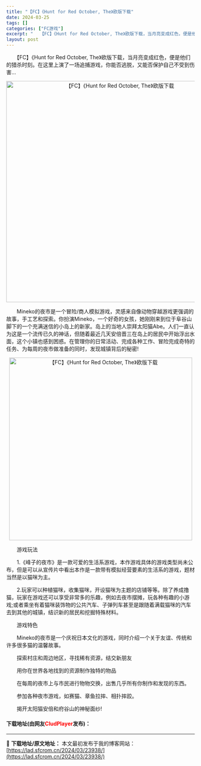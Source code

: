 ```yaml
---
title: "【FC】《Hunt for Red October, The》欧版下载"
date: 2024-03-25
tags: []
categories: ["FC游戏"]
excerpt: "　　【FC】《Hunt for Red October, The》欧版下载，当月亮变成红色，便是他们的猎杀时刻。在这里上演了一场追捕游戏，你能否逃脱，又能否保护自己不受到伤害... 　　Mineko的夜市是一个冒险/商人模拟游戏，灵感来自像动物穿越游戏更强调的故事，手工艺和探索。你扮演Mineko，&hellip;"
layout: post
---
```


 <p>　　【FC】《Hunt for Red October, The》欧版下载，当月亮变成红色，便是他们的猎杀时刻。在这里上演了一场追捕游戏，你能否逃脱，又能否保护自己不受到伤害...</p> <p align="center"><img align="" border="0" src="https://lad.sfcrom.cn/wp-content/uploads/2024/03/20240325_6601931acc6d4.png" width="592" alt="【FC】《Hunt for Red October, The》欧版下载" /></p> <p>　　Mineko的夜市是一个冒险/商人模拟游戏，灵感来自像动物穿越游戏更强调的故事，手工艺和探索。你扮演Mineko，一个好奇的女孩，她刚刚来到位于阜谷山脚下的一个充满迷信的小岛上的新家。岛上的当地人崇拜太阳猫Abe。人们一直认为这是一个流传已久的神话，但随着最近几天安倍晋三在岛上的居民中开始浮出水面，这个小镇也感到困惑。在管理你的日常活动、完成各种工作、冒险完成奇特的任务、为每周的夜市做准备的同时，发现城镇背后的秘密!</p> <p align="center"><img align="" border="0" src="https://lad.sfcrom.cn/wp-content/uploads/2024/03/20240325_6601931bd33da.png" width="489" alt="【FC】《Hunt for Red October, The》欧版下载" /></p> <p>　　游戏玩法</p> <p>　　1.《峰子的夜市》是一款可爱的生活系游戏，本作游戏具体的游戏类型尚未公布，但是可以从宣传片中看出本作是一款带有模拟经营要素的生活系的游戏，题材当然是以猫咪为主。</p> <p>　　2.玩家可以种植猫咪，收集猫咪，开设猫咪为主题的店铺等等。除了养成撸猫，玩家在游戏还可以享受非常多的乐趣，例如去夜市摆摊，玩各种有趣的小游戏;或者乘坐有着猫咪装饰物的公共汽车、子弹列车甚至是跟随着满载猫咪的汽车去到其他的城镇，结识新的居民和挖掘特殊材料。</p> <p>　　游戏特色</p> <p>　　Mineko的夜市是一个庆祝日本文化的游戏，同时介绍一个关于友谊、传统和许多很多猫的温馨故事。</p> <p>　　探索村庄和周边地区，寻找稀有资源，结交新朋友</p> <p>　　用你在世界各地找到的资源制作独特的物品</p> <p>　　在每周的夜市上与市民进行物物交换，出售几乎所有你制作和发现的东西。</p> <p>　　参加各种夜市游戏，如赛猫、章鱼拉摔、相扑摔跤。</p> <p>　　揭开太阳猫安倍和府谷山的神秘面纱!</p> <p><h4>下载地址(由网友<font color="red">CludPlayer</font>发布)：</h4></p> 

---
📖 **下载地址/原文地址：** 本文最初发布于我的博客网站：[https://lad.sfcrom.cn/2024/03/23938/](https://lad.sfcrom.cn/2024/03/23938/)
